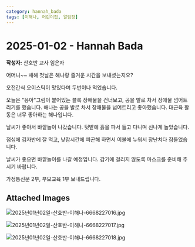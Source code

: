 ```yaml
---
category: hannah_bada
tags: [이해나, 어린이집, 알림장]
---
```


# 2025-01-02 - Hannah Bada

**작성자:** 산호반 교사 임은자  

어머니~~ 새해 첫날은 해나랑 즐거운 시간을 보내셨는지요?

오전간식 오이스틱이 맛있다며 두번이나 먹었습니다.

오늘은 "응아"그림이 붙어있는 블록 장애물을 건너보고, 공을 발로  차서 장애물 넘어트리기를 했습니다. 해나는 공을 발로 차서 장애물을 넘어트리고 좋아했습니다. 대근육 활동은 너무 좋아하는 해나입니다.

날씨가 좋아서 바깥놀이 나갔습니다. 텃밭에 흙을 파서 들고 다니며 신나게 놀았습니다.

점심에 김자반에 잘 먹고, 낮잠시간에 피곤해 하면서 이불에 누워서 장난치다 잠들었습니다.

날씨가 좋으면 바깥놀이를 나갈 예정입니다. 감기에 걸리지 않도록 마스크를 준비해 주시기 바랍니다.

가정통신문 2부, 부모교육 1부 보내드립니다.

## Attached Images
![2025년01년02일-산호반-이해나-6668227016.jpg](d:\Users\hannah\Downloads\kids\photo\2025년01년02일-산호반-이해나-6668227016.jpg)

![2025년01년02일-산호반-이해나-6668227017.jpg](d:\Users\hannah\Downloads\kids\photo\2025년01년02일-산호반-이해나-6668227017.jpg)

![2025년01년02일-산호반-이해나-6668227018.jpg](d:\Users\hannah\Downloads\kids\photo\2025년01년02일-산호반-이해나-6668227018.jpg)

